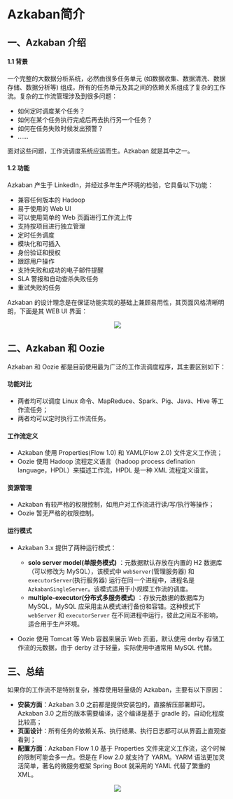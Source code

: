 # Azkaban简介


## 一、Azkaban 介绍

#### 1.1 背景

一个完整的大数据分析系统，必然由很多任务单元 (如数据收集、数据清洗、数据存储、数据分析等) 组成，所有的任务单元及其之间的依赖关系组成了复杂的工作流。复杂的工作流管理涉及到很多问题：

- 如何定时调度某个任务？
- 如何在某个任务执行完成后再去执行另一个任务？
- 如何在任务失败时候发出预警？
- ......

面对这些问题，工作流调度系统应运而生。Azkaban 就是其中之一。

#### 1.2 功能

Azkaban 产生于 LinkedIn，并经过多年生产环境的检验，它具备以下功能：

- 兼容任何版本的 Hadoop
- 易于使用的 Web UI
- 可以使用简单的 Web 页面进行工作流上传
- 支持按项目进行独立管理
- 定时任务调度
- 模块化和可插入
- 身份验证和授权
- 跟踪用户操作
- 支持失败和成功的电子邮件提醒
- SLA 警报和自动查杀失败任务
- 重试失败的任务

Azkaban 的设计理念是在保证功能实现的基础上兼顾易用性，其页面风格清晰明朗，下面是其 WEB UI 界面：

<div align="center"> <img  src="https://gitee.com/squancher/bigdata_notes/raw/master/pictures/azkaban-web.png"/> </div>

## 二、Azkaban 和 Oozie

Azkaban 和 Oozie 都是目前使用最为广泛的工作流调度程序，其主要区别如下：

#### 功能对比

- 两者均可以调度 Linux 命令、MapReduce、Spark、Pig、Java、Hive 等工作流任务；
- 两者均可以定时执行工作流任务。

#### 工作流定义

- Azkaban 使用 Properties(Flow 1.0) 和 YAML(Flow 2.0) 文件定义工作流；
- Oozie 使用 Hadoop 流程定义语言（hadoop process defination language，HPDL）来描述工作流，HPDL 是一种 XML 流程定义语言。

#### 资源管理

- Azkaban 有较严格的权限控制，如用户对工作流进行读/写/执行等操作；
- Oozie 暂无严格的权限控制。

#### 运行模式

+ Azkaban 3.x 提供了两种运行模式：
  + **solo server model(单服务模式)** ：元数据默认存放在内置的 H2 数据库（可以修改为 MySQL），该模式中 `webServer`(管理服务器) 和 `executorServer`(执行服务器) 运行在同一个进程中，进程名是 `AzkabanSingleServer`。该模式适用于小规模工作流的调度。
  + **multiple-executor(分布式多服务模式)** ：存放元数据的数据库为 MySQL，MySQL 应采用主从模式进行备份和容错。这种模式下 `webServer` 和 `executorServer` 在不同进程中运行，彼此之间互不影响，适合用于生产环境。

+ Oozie 使用 Tomcat 等 Web 容器来展示 Web 页面，默认使用 derby 存储工作流的元数据，由于 derby 过于轻量，实际使用中通常用 MySQL 代替。





## 三、总结

如果你的工作流不是特别复杂，推荐使用轻量级的 Azkaban，主要有以下原因：

+ **安装方面**：Azkaban 3.0 之前都是提供安装包的，直接解压部署即可。Azkaban 3.0 之后的版本需要编译，这个编译是基于 gradle 的，自动化程度比较高；
+ **页面设计**：所有任务的依赖关系、执行结果、执行日志都可以从界面上直观查看到；
+ **配置方面**：Azkaban Flow 1.0 基于 Properties 文件来定义工作流，这个时候的限制可能会多一点。但是在 Flow 2.0 就支持了 YARM。YARM 语法更加灵活简单，著名的微服务框架 Spring Boot 就采用的 YAML 代替了繁重的 XML。

 


<div align="center"> <img  src="https://gitee.com/squancher/bigdata_notes/raw/master/pictures/weixin-desc.png"/> </div>